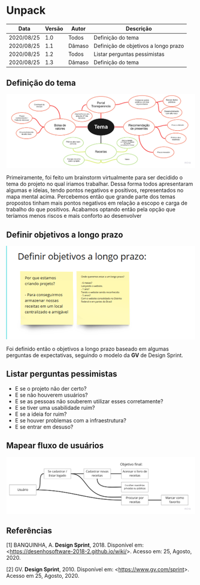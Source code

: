 # Unpack

| Data |Versão| Autor | Descrição |
| ---- | ---- | ----- | --------- |
| 2020/08/25 | 1.0 | Todos | Definição do tema |
| 2020/08/25 | 1.1 | Dâmaso | Definição de objetivos a longo prazo |
| 2020/08/25 | 1.2 | Todos | Listar perguntas pessimistas |
| 2020/08/25 | 1.3 | Dâmaso | Definição do tema |

## Definição do tema

![](../assets/design_sprint/1-unpack/20200825-todos.jpg)

<p> Primeiramente, foi feito um brainstorm virtualmente para ser decidido o tema do projeto no qual iriamos trabalhar. Dessa forma todos apresentaram algumas e ideias, tendo pontos negativos e positivos, representados no mapa mental acima. Percebemos então que grande parte dos temas propostos tinham mais pontos negativos em relação a escopo e carga de trabalho do que positivos. Acabamos optando então pela opção que teríamos menos riscos e mais conforto ao desenvolver </p>

## Definir objetivos a longo prazo

![](../assets/design_sprint/1-unpack/20200825-damaso.png)

<p> Foi definido então o objetivos a longo prazo baseado em algumas perguntas de expectativas, seguindo o modelo da <strong>GV</strong> de Design Sprint.

## Listar perguntas pessimistas

* E se o projeto não der certo? 
* E se não houverem usuários?
* E se as pessoas não souberem utilizar esses corretamente?
* E se tiver uma usabilidade ruim?
* E se a ideia for ruim?
* E se houver problemas com a infraestrutura?
* E se entrar em desuso?

## Mapear fluxo de usuários

![](../assets/design_sprint/1-unpack/20200825-damaso.jpg)

## Referências

[1] BANQUINHA, A. **Design Sprint**, 2018. Disponível em: <<https://desenhosoftware-2018-2.github.io/wiki/>>. Acesso em: 25, Agosto, 2020.

[2] GV. **Design Sprint**, 2010. Disponível em: <<https://www.gv.com/sprint>>. Acesso em 25, Agosto, 2020.
